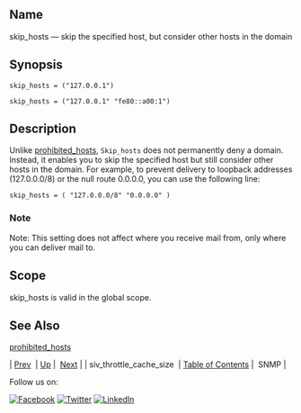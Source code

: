 <a name="conf.ref.skip_hosts"></a>
## Name

skip_hosts — skip the specified host, but consider other hosts in the domain

## Synopsis

`skip_hosts = ("127.0.0.1")`

`skip_hosts = ("127.0.0.1" "fe80::a00:1")`

<a name="idp26605872"></a>
## Description

Unlike [prohibited_hosts](conf.ref.prohibited_hosts.php "prohibited_hosts"), `Skip_hosts` does not permanently deny a domain. Instead, it enables you to skip the specified host but still consider other hosts in the domain. For example, to prevent delivery to loopback addresses (127.0.0.0/8) or the null route 0.0.0.0, you can use the following line:

`skip_hosts = ( "127.0.0.0/8" "0.0.0.0" )`
### Note

Note: This setting does not affect where you receive mail from, only where you can deliver mail to.

<a name="idp26610720"></a>
## Scope

skip_hosts is valid in the global scope.

<a name="idp26612544"></a>
## See Also

[prohibited_hosts](conf.ref.prohibited_hosts.php "prohibited_hosts")

| [Prev](conf.ref.siv_throttle_cache_size.php)  | [Up](config.options.ref.php) |  [Next](conf.ref.snmp.php) |
| siv_throttle_cache_size  | [Table of Contents](index.php) |  SNMP |

Follow us on:

[![Facebook](https://support.messagesystems.com/images/icon-facebook.png)](http://www.facebook.com/messagesystems) [![Twitter](https://support.messagesystems.com/images/icon-twitter.png)](http://twitter.com/#!/MessageSystems) [![LinkedIn](https://support.messagesystems.com/images/icon-linkedin.png)](http://www.linkedin.com/company/message-systems)